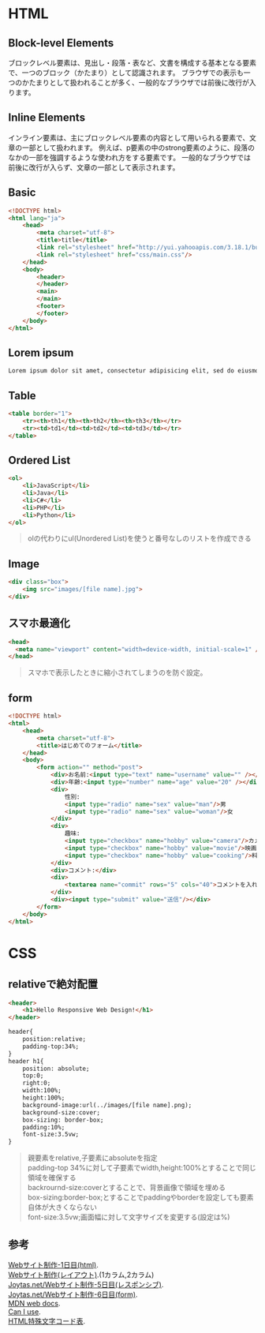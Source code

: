# HTML
## Block-level Elements
ブロックレベル要素は、見出し・段落・表など、文書を構成する基本となる要素で、一つのブロック（かたまり）として認識されます。 ブラウザでの表示も一つのかたまりとして扱われることが多く、一般的なブラウザでは前後に改行が入ります。
## Inline Elements
インライン要素は、主にブロックレベル要素の内容として用いられる要素で、文章の一部として扱われます。 例えば、p要素の中のstrong要素のように、段落のなかの一部を強調するような使われ方をする要素です。 一般的なブラウザでは前後に改行が入らず、文章の一部として表示されます。
## Basic
~~~html
<!DOCTYPE html>
<html lang="ja">
	<head>
		<meta charset="utf-8">
		<title>title</title>
		<link rel="stylesheet" href="http://yui.yahooapis.com/3.18.1/build/cssreset/cssreset-min.css">
		<link rel="stylesheet" href="css/main.css"/>
	</head>
	<body>
		<header>
		</header>
		<main>
		</main>
		<footer>
		</footer>
	</body>
</html>
~~~
## Lorem ipsum
~~~html
Lorem ipsum dolor sit amet, consectetur adipisicing elit, sed do eiusmod tempor incididunt ut labore et dolore magna aliqua. Ut enim ad minim veniam, quis nostrud exercitation ullamco laboris nisi ut aliquip ex ea commodo consequat. Duis aute irure dolor in reprehenderit in voluptate velit esse cillum dolore eu fugiat nulla pariatur. Excepteur sint occaecat cupidatat non proident, sunt in culpa qui officia deserunt mollit anim id est laborum.
~~~
## Table
~~~html
<table border="1">
	<tr><th>th1</th><th>th2</th><th>th3</th></tr>
	<tr><td>td1</td><td>td2</td><td>td3</td></tr>
</table>
~~~
## Ordered List
~~~html
<ol>
	<li>JavaScript</li>
	<li>Java</li>
	<li>C#</li>
	<li>PHP</li>
	<li>Python</li>
</ol>
~~~
> olの代わりにul(Unordered List)を使うと番号なしのリストを作成できる
## Image
~~~html
<div class="box">
	<img src="images/[file name].jpg">
</div>
~~~
## スマホ最適化
~~~html
<head>
  <meta name="viewport" content="width=device-width, initial-scale=1" />
</head>
~~~
> スマホで表示したときに縮小されてしまうのを防ぐ設定。
## form
~~~html
<!DOCTYPE html>
<html>
	<head>
		<meta charset="utf-8">
		<title>はじめてのフォーム</title>
	</head>
	<body>
		<form action="" method="post">
			<div>お名前:<input type="text" name="username" value="" /></div>
			<div>年齢:<input type="number" name="age" value="20" /></div>
			<div>
				性別:
				<input type="radio" name="sex" value="man"/>男
				<input type="radio" name="sex" value="woman"/>女
			</div>
			<div>
				趣味:
				<input type="checkbox" name="hobby" value="camera"/>カメラ
				<input type="checkbox" name="hobby" value="movie"/>映画
				<input type="checkbox" name="hobby" value="cooking"/>料理
			</div>
			<div>コメント:</div>
			<div>
				<textarea name="commit" rows="5" cols="40">コメントを入れてください。</textarea>
			</div>
			<div><input type="submit" value="送信"/></div>
		</form>
	</body>
</html>
~~~
# CSS
## relativeで絶対配置
~~~html
<header>
	<h1>Hello Responsive Web Design!</h1>
</header>
~~~
~~~html
header{
	position:relative;
	padding-top:34%;
}
header h1{
	position: absolute;
	top:0;
	right:0;
	width:100%;
	height:100%;
	background-image:url(../images/[file name].png);
	background-size:cover;
	box-sizing: border-box;
	padding:10%;
	font-size:3.5vw;
}
~~~
> 親要素をrelative,子要素にabsoluteを指定  
> padding-top 34%に対して子要素でwidth,height:100%とすることで同じ領域を確保する  
> backrournd-size:coverとすることで、背景画像で領域を埋める  
> box-sizing:border-box;とすることでpaddingやborderを設定しても要素自体が大きくならない  
> font-size:3.5vw;画面幅に対して文字サイズを変更する(設定は%)  
## 参考
[Webサイト制作-1日目(html)](https://joytas.net/programming/website/website01).  
[Webサイト制作(レイアウト)](https://joytas.net/programming/website/layout).(1カラム,2カラム)  
[Joytas.net/Webサイト制作-5日目(レスポンシブ)](https://joytas.net/programming/website/website05).  
[Joytas.net/Webサイト制作-6日目(form)](https://joytas.net/programming/website/website06).  
[MDN web docs](https://developer.mozilla.org/ja/).  
[Can I use](https://caniuse.com/).  
[HTML特殊文字コード表](http://www.shurey.com/js/labo/character.html).
